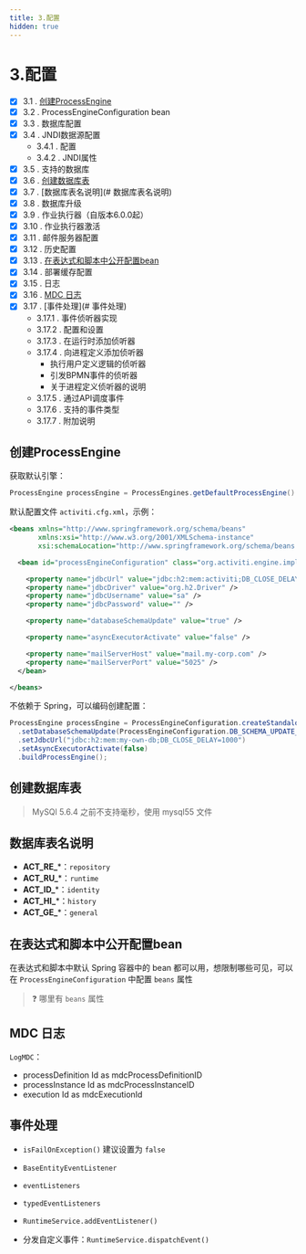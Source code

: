 ```yaml
---
title: 3.配置
hidden: true
---
```


# 3.配置

- [x] 3.1 . [创建ProcessEngine](#创建ProcessEngine)
- [x] 3.2 . ProcessEngineConfiguration bean
- [x] 3.3 . 数据库配置
- [x] 3.4 . JNDI数据源配置
  - 3.4.1 . 配置
  - 3.4.2 . JNDI属性
- [x] 3.5 . 支持的数据库
- [x] 3.6 . [创建数据库表](#创建数据库表)
- [x] 3.7 . [数据库表名说明](# 数据库表名说明)
- [x] 3.8 . 数据库升级
- [x] 3.9 . 作业执行器（自版本6.0.0起）
- [x] 3.10 . 作业执行器激活
- [x] 3.11 . 邮件服务器配置
- [x] 3.12 . 历史配置
- [x] 3.13 . [在表达式和脚本中公开配置bean](#在表达式和脚本中公开配置bean)
- [x] 3.14 . 部署缓存配置
- [x] 3.15 . 日志
- [x] 3.16 . [MDC 日志](#MDC-日志)
- [x] 3.17 . [事件处理](# 事件处理)
  - 3.17.1 . 事件侦听器实现
  - 3.17.2 . 配置和设置
  - 3.17.3 . 在运行时添加侦听器
  - 3.17.4 . 向进程定义添加侦听器
    - 执行用户定义逻辑的侦听器
    - 引发BPMN事件的侦听器
    - 关于进程定义侦听器的说明
  - 3.17.5 . 通过API调度事件
  - 3.17.6 . 支持的事件类型
  - 3.17.7 . 附加说明

## 创建ProcessEngine

获取默认引擎：

```java
ProcessEngine processEngine = ProcessEngines.getDefaultProcessEngine()
```

默认配置文件 `activiti.cfg.xml`，示例：

```xml
<beans xmlns="http://www.springframework.org/schema/beans"
       xmlns:xsi="http://www.w3.org/2001/XMLSchema-instance"
       xsi:schemaLocation="http://www.springframework.org/schema/beans http://www.springframework.org/schema/beans/spring-beans.xsd">

  <bean id="processEngineConfiguration" class="org.activiti.engine.impl.cfg.StandaloneProcessEngineConfiguration">

    <property name="jdbcUrl" value="jdbc:h2:mem:activiti;DB_CLOSE_DELAY=1000" />
    <property name="jdbcDriver" value="org.h2.Driver" />
    <property name="jdbcUsername" value="sa" />
    <property name="jdbcPassword" value="" />

    <property name="databaseSchemaUpdate" value="true" />

    <property name="asyncExecutorActivate" value="false" />

    <property name="mailServerHost" value="mail.my-corp.com" />
    <property name="mailServerPort" value="5025" />
  </bean>

</beans>
```

不依赖于 Spring，可以编码创建配置：

```java
ProcessEngine processEngine = ProcessEngineConfiguration.createStandaloneInMemProcessEngineConfiguration()
  .setDatabaseSchemaUpdate(ProcessEngineConfiguration.DB_SCHEMA_UPDATE_FALSE)
  .setJdbcUrl("jdbc:h2:mem:my-own-db;DB_CLOSE_DELAY=1000")
  .setAsyncExecutorActivate(false)
  .buildProcessEngine();
```

## 创建数据库表

> MySQl 5.6.4 之前不支持毫秒，使用 mysql55 文件

## 数据库表名说明

- **ACT_RE_***：`repository`
- **ACT_RU_***：`runtime`
- **ACT_ID_***：`identity`
- **ACT_HI_***：`history`
- **ACT_GE_***：`general`

## 在表达式和脚本中公开配置bean

在表达式和脚本中默认 Spring 容器中的 bean 都可以用，想限制哪些可见，可以在 `ProcessEngineConfiguration` 中配置 `beans` 属性

> ❓ 哪里有 `beans` 属性

## MDC 日志

`LogMDC`：

- processDefinition Id as mdcProcessDefinitionID
- processInstance Id as mdcProcessInstanceID
- execution Id as mdcExecutionId

##  事件处理

- `isFailOnException()` 建议设置为 `false`
- `BaseEntityEventListener`
- `eventListeners`
- `typedEventListeners`

- `RuntimeService.addEventListener()`

- 分发自定义事件：`RuntimeService.dispatchEvent()`

